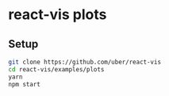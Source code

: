 react-vis plots
=================

## Setup
```bash
git clone https://github.com/uber/react-vis
cd react-vis/examples/plots
yarn
npm start
```
